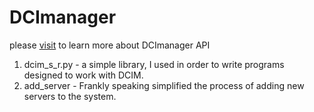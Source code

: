 # DCImanager

please [visit](https://doc.ispsystem.com/index.php/DCImanager_API#Servers) to learn more about DCImanager API

1. dcim_s_r.py -  a simple library,  I used in order to write programs designed to work with DCIM.    
2. add_server   - Frankly speaking simplified the process of adding new servers to the system.  

